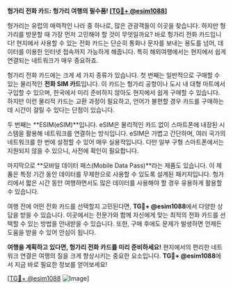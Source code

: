 **헝가리 전화 카드: 헝가리 여행의 필수품! [[TG💪+ @esim1088](https://t.me/s/esim1088)]**

헝가리는 유럽의 매력적인 나라 중 하나로, 많은 관광객들이 이곳을 찾습니다. 하지만 헝가리를 방문할 때 가장 먼저 고민해야 할 것이 무엇일까요? 바로 헝가리 전화 카드입니다! 현지에서 사용할 수 있는 전화 카드는 단순히 통화나 문자를 보내는 용도를 넘어, 데이터를 이용한 인터넷 접속까지 가능하게 해줍니다. 특히 해외여행에서는 현지에서 쉽게 연결되는 네트워크가 매우 중요하죠.

헝가리 전화 카드에는 크게 세 가지 종류가 있습니다. 첫 번째는 일반적으로 구매할 수 있는 물리적인 **전화 SIM 카드**입니다. 이 카드는 헝가리 공항이나 도시 내 대형 마트에서 구입할 수 있으며, 한국에서 미리 준비하지 않아도 현지에서 쉽게 구매할 수 있습니다. 하지만 이런 물리적 카드는 교환 과정이 필요하고, 언어가 불편할 경우 카드를 구매하는 데 시간이 걸릴 수 있다는 단점이 있습니다.

두 번째는 **ESIM(eSIM)**입니다. eSIM은 물리적인 카드 없이 스마트폰에 내장된 시스템을 활용해 네트워크를 연결하는 방식입니다. eSIM은 가볍고 간단하며, 여러 국가의 네트워크를 한 번에 설정할 수 있어 매우 실용적입니다. 다만 일부 구형 스마트폰에서는 지원되지 않을 수 있으니, 사전에 확인이 필요합니다.

마지막으로 **모바일 데이터 패스(Mobile Data Pass)**라는 제품도 있습니다. 이 제품은 특정 기간 동안 데이터를 무제한으로 사용할 수 있도록 설계된 패키지입니다. 헝가리에서 짧은 시간 동안 여행하면서도 많은 데이터를 사용해야 할 경우 유용하게 활용할 수 있습니다.

여행 전에 어떤 전화 카드를 선택할지 고민된다면, **TG💪+ @esim1088**에서 다양한 상담을 받을 수 있습니다. 이곳에서는 전문가와 함께 자신에게 맞는 최적의 전화 카드를 선택할 수 있는 방법을 안내받을 수 있습니다. 또한, 구매 후에도 문제가 발생하면 언제든 도움을 받을 수 있어 안심이 됩니다.

**여행을 계획하고 있다면, 헝가리 전화 카드를 미리 준비하세요!** 현지에서의 편리한 네트워크 연결은 여행의 질을 크게 향상시키는 중요한 요소입니다. **TG💪+ @esim1088**에서 지금 바로 필요한 정보를 얻어보세요!

[[TG💪+ @esim1088](https://t.me/s/esim1088) ![Image](https://i.postimg.cc/Y0z9fWf4/image.png)]